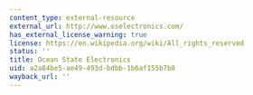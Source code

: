 ```yaml
---
content_type: external-resource
external_url: http://www.oselectronics.com/
has_external_license_warning: true
license: https://en.wikipedia.org/wiki/All_rights_reserved
status: ''
title: Ocean State Electronics
uid: a2a84be5-ae49-493d-bdbb-1b6af155b7b8
wayback_url: ''
---
```

